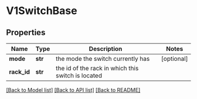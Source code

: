 # V1SwitchBase

## Properties
Name | Type | Description | Notes
------------ | ------------- | ------------- | -------------
**mode** | **str** | the mode the switch currently has | [optional] 
**rack_id** | **str** | the id of the rack in which this switch is located | 

[[Back to Model list]](../README.md#documentation-for-models) [[Back to API list]](../README.md#documentation-for-api-endpoints) [[Back to README]](../README.md)



